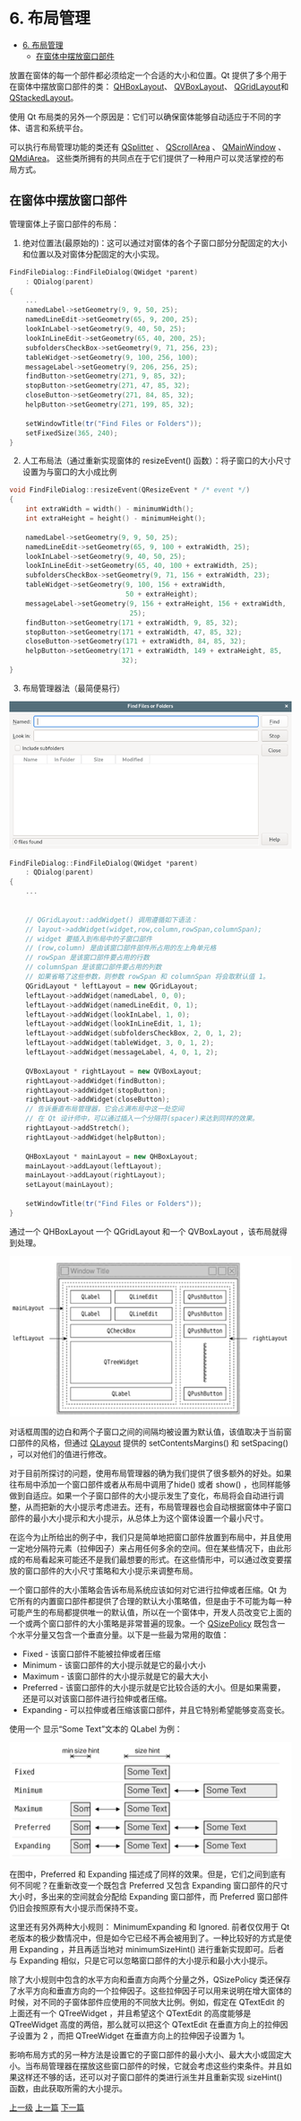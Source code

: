 # 6. 布局管理


<!-- @import "[TOC]" {cmd="toc" depthFrom=1 depthTo=6 orderedList=false} -->
<!-- code_chunk_output -->

- [6. 布局管理](#6-布局管理)
  - [在窗体中摆放窗口部件](#在窗体中摆放窗口部件)

<!-- /code_chunk_output -->


放置在窗体的每一个部件都必须给定一个合适的大小和位置。Qt 提供了多个用于在窗体中摆放窗口部件的类： [QHBoxLayout](https://doc.qt.io/qt-5/qhboxlayout.html)、 [QVBoxLayout](https://doc.qt.io/qt-5/qvboxlayout.html)、 [QGridLayout](https://doc.qt.io/qt-5/qgridlayout.html)和 [QStackedLayout](https://doc.qt.io/qt-5/qstackedlayout.html)。

使用 Qt 布局类的另外一个原因是：它们可以确保窗体能够自动适应于不同的字体、语言和系统平台。

可以执行布局管理功能的类还有 [QSplitter](https://doc.qt.io/qt-5/qsplitter.html) 、 [QScrollArea](https://doc.qt.io/qt-5/qscrollarea.html) 、 [QMainWindow](https://doc.qt.io/qt-5/qmainwindow.html) 、 [QMdiArea](https://doc.qt.io/qt-5/qmdiarea.html)。 这些类所拥有的共同点在于它们提供了一种用户可以灵活掌控的布局方式。

## 在窗体中摆放窗口部件

管理窗体上子窗口部件的布局：
1. 绝对位置法(最原始的)：这可以通过对窗体的各个子窗口部分分配固定的大小和位置以及对窗体分配固定的大小实现。
```c++
FindFileDialog::FindFileDialog(QWidget *parent)
    : QDialog(parent)
{
    ...
    namedLabel->setGeometry(9, 9, 50, 25);
    namedLineEdit->setGeometry(65, 9, 200, 25);
    lookInLabel->setGeometry(9, 40, 50, 25);
    lookInLineEdit->setGeometry(65, 40, 200, 25);
    subfoldersCheckBox->setGeometry(9, 71, 256, 23);
    tableWidget->setGeometry(9, 100, 256, 100);
    messageLabel->setGeometry(9, 206, 256, 25);
    findButton->setGeometry(271, 9, 85, 32);
    stopButton->setGeometry(271, 47, 85, 32);
    closeButton->setGeometry(271, 84, 85, 32);
    helpButton->setGeometry(271, 199, 85, 32);

    setWindowTitle(tr("Find Files or Folders"));
    setFixedSize(365, 240);
}

```
2. 人工布局法（通过重新实现窗体的 resizeEvent() 函数）：将子窗口的大小尺寸设置为与窗口的大小成比例
```c++
void FindFileDialog::resizeEvent(QResizeEvent * /* event */)
{
    int extraWidth = width() - minimumWidth();
    int extraHeight = height() - minimumHeight();

    namedLabel->setGeometry(9, 9, 50, 25);
    namedLineEdit->setGeometry(65, 9, 100 + extraWidth, 25);
    lookInLabel->setGeometry(9, 40, 50, 25);
    lookInLineEdit->setGeometry(65, 40, 100 + extraWidth, 25);
    subfoldersCheckBox->setGeometry(9, 71, 156 + extraWidth, 23);
    tableWidget->setGeometry(9, 100, 156 + extraWidth,
                             50 + extraHeight);
    messageLabel->setGeometry(9, 156 + extraHeight, 156 + extraWidth,
                              25);
    findButton->setGeometry(171 + extraWidth, 9, 85, 32);
    stopButton->setGeometry(171 + extraWidth, 47, 85, 32);
    closeButton->setGeometry(171 + extraWidth, 84, 85, 32);
    helpButton->setGeometry(171 + extraWidth, 149 + extraHeight, 85,
                            32);
}
```
3. 布局管理器法（最简便易行）

![](../images/6_layoutManage_202003262212_2.png)

```c++
FindFileDialog::FindFileDialog(QWidget *parent)
    : QDialog(parent)
{
    ...


    // QGridLayout::addWidget() 调用遵循如下语法：
    // layout->addWidget(widget,row,column,rowSpan,columnSpan);
    // widget 要插入到布局中的子窗口部件
    // (row,column) 是由该窗口部件部件所占用的左上角单元格
    // rowSpan 是该窗口部件要占用的行数
    // columnSpan 是该窗口部件要占用的列数
    // 如果省略了这些参数，则参数 rowSpan 和 columnSpan 将会取默认值 1。
    QGridLayout * leftLayout = new QGridLayout;
    leftLayout->addWidget(namedLabel, 0, 0);
    leftLayout->addWidget(namedLineEdit, 0, 1);
    leftLayout->addWidget(lookInLabel, 1, 0);
    leftLayout->addWidget(lookInLineEdit, 1, 1);
    leftLayout->addWidget(subfoldersCheckBox, 2, 0, 1, 2);
    leftLayout->addWidget(tableWidget, 3, 0, 1, 2);
    leftLayout->addWidget(messageLabel, 4, 0, 1, 2);

    QVBoxLayout * rightLayout = new QVBoxLayout;
    rightLayout->addWidget(findButton);
    rightLayout->addWidget(stopButton);
    rightLayout->addWidget(closeButton);
    // 告诉垂直布局管理器，它会占满布局中这一处空间
    // 在 Qt 设计师中，可以通过插入一个分隔符(spacer)来达到同样的效果。
    rightLayout->addStretch();
    rightLayout->addWidget(helpButton);

    QHBoxLayout * mainLayout = new QHBoxLayout;
    mainLayout->addLayout(leftLayout);
    mainLayout->addLayout(rightLayout);
    setLayout(mainLayout);

    setWindowTitle(tr("Find Files or Folders"));
}
```

通过一个 QHBoxLayout 一个 QGridLayout 和一个 QVBoxLayout ，该布局就得到处理。

![](../images/6_layoutManage_202003262212_1.png)

对话框周围的边白和两个子窗口之间的间隔均被设置为默认值，该值取决于当前窗口部件的风格，但通过 [QLayout](https://doc.qt.io/qt-5/qlayout.html) 提供的 setContentsMargins() 和 setSpacing() ，可以对他们的值进行修改。

对于目前所探讨的问题，使用布局管理器的确为我们提供了很多额外的好处。如果往布局中添加一个窗口部件或者从布局中调用了hide() 或者 show() ，也同样能够做到自适应。如果一个子窗口部件的大小提示发生了变化，布局将会自动进行调整，从而把新的大小提示考虑进去。还有，布局管理器也会自动根据窗体中子窗口部件的最小大小提示和大小提示，从总体上为这个窗体设置一个最小尺寸。

在迄今为止所给出的例子中，我们只是简单地把窗口部件放置到布局中，并且使用一定地分隔符元素（拉伸因子）来占用任何多余的空间。但在某些情况下，由此形成的布局看起来可能还不是我们最想要的形式。在这些情形中，可以通过改变要摆放的窗口部件的大小尺寸策略和大小提示来调整布局。

一个窗口部件的大小策略会告诉布局系统应该如何对它进行拉伸或者压缩。Qt 为它所有的内置窗口部件都提供了合理的默认大小策略值，但是由于不可能为每一种可能产生的布局都提供唯一的默认值，所以在一个窗体中，开发人员改变它上面的一个或两个窗口部件的大小策略是非常普遍的现象。一个 [QSizePolicy](https://doc.qt.io/qt-5/qsizepolicy.html) 既包含一个水平分量又包含一个垂直分量。以下是一些最为常用的取值：
* Fixed - 该窗口部件不能被拉伸或者压缩
* Minimum - 该窗口部件的大小提示就是它的最小大小
* Maximum - 该窗口部件的大小提示就是它的最大大小
* Preferred - 该窗口部件的大小提示就是它比较合适的大小。但是如果需要，还是可以对该窗口部件进行拉伸或者压缩。
* Expanding - 可以拉伸或者压缩该窗口部件，并且它特别希望能够变高变长。

使用一个 显示“Some Text”文本的 QLabel 为例：

![](../images/6_layoutManage_202003262212_3.png)

在图中，Preferred 和 Expanding 描述成了同样的效果。但是，它们之间到底有何不同呢？在重新改变一个既包含 Preferred 又包含 Expanding 窗口部件的尺寸大小时，多出来的空间就会分配给 Expanding 窗口部件，而 Preferred 窗口部件仍旧会按照原有大小提示而保持不变。

这里还有另外两种大小规则： MinimumExpanding 和 Ignored. 前者仅仅用于 Qt 老版本的极少数情况中，但是如今它已经不再会被用到了。一种比较好的方式是使用 Expanding ，并且再适当地对 minimumSizeHint() 进行重新实现即可。后者与 Expanding 相似，只是它可以忽略窗口部件的大小提示和最小大小提示。

除了大小规则中包含的水平方向和垂直方向两个分量之外，QSizePolicy 类还保存了水平方向和垂直方向的一个拉伸因子。这些拉伸因子可以用来说明在增大窗体的时候，对不同的子窗体部件应使用的不同放大比例。例如，假定在 QTextEdit 的上面还有一个 QTreeWidget ，并且希望这个 QTextEdit 的高度能够是 QTreeWidget 高度的两倍，那么就可以把这个 QTextEdit 在垂直方向上的拉伸因子设置为 2 ，而把 QTreeWidget 在垂直方向上的拉伸因子设置为 1。

影响布局方式的另一种方法是设置它的子窗口部件的最小大小、最大大小或固定大小。当布局管理器在摆放这些窗口部件的时候，它就会考虑这些约束条件。并且如果这样还不够的话，还可以对子窗口部件的类进行派生并且重新实现 sizeHint() 函数，由此获取所需的大小提示。


[上一级](README.md)
[上一篇](5_createCustomWidget.md)
[下一篇](14_multiThread.md)
